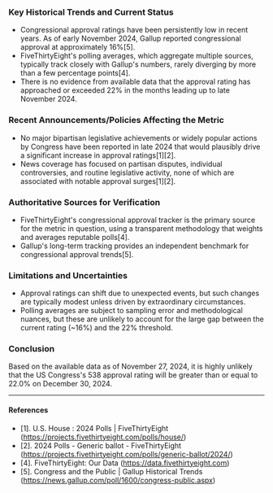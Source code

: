 ### Key Historical Trends and Current Status

- Congressional approval ratings have been persistently low in recent years. As of early November 2024, Gallup reported congressional approval at approximately 16%[5].
- FiveThirtyEight's polling averages, which aggregate multiple sources, typically track closely with Gallup's numbers, rarely diverging by more than a few percentage points[4].
- There is no evidence from available data that the approval rating has approached or exceeded 22% in the months leading up to late November 2024.

### Recent Announcements/Policies Affecting the Metric

- No major bipartisan legislative achievements or widely popular actions by Congress have been reported in late 2024 that would plausibly drive a significant increase in approval ratings[1][2].
- News coverage has focused on partisan disputes, individual controversies, and routine legislative activity, none of which are associated with notable approval surges[1][2].

### Authoritative Sources for Verification

- FiveThirtyEight's congressional approval tracker is the primary source for the metric in question, using a transparent methodology that weights and averages reputable polls[4].
- Gallup's long-term tracking provides an independent benchmark for congressional approval trends[5].

### Limitations and Uncertainties

- Approval ratings can shift due to unexpected events, but such changes are typically modest unless driven by extraordinary circumstances.
- Polling averages are subject to sampling error and methodological nuances, but these are unlikely to account for the large gap between the current rating (~16%) and the 22% threshold.

### Conclusion

Based on the available data as of November 27, 2024, it is highly unlikely that the US Congress's 538 approval rating will be greater than or equal to 22.0% on December 30, 2024.

---

#### References

- [1]. U.S. House : 2024 Polls | FiveThirtyEight (https://projects.fivethirtyeight.com/polls/house/)
- [2]. 2024 Polls - Generic ballot - FiveThirtyEight (https://projects.fivethirtyeight.com/polls/generic-ballot/2024/)
- [4]. FiveThirtyEight: Our Data (https://data.fivethirtyeight.com)
- [5]. Congress and the Public | Gallup Historical Trends (https://news.gallup.com/poll/1600/congress-public.aspx)